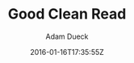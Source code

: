 ---
title: "Good Clean Read"
github: https://github.com/adueck/good-clean-read
demo: http://adueck.github.io/good-clean-read/
author: Adam Dueck

ssg:
  - Jekyll
cms:
  - No Cms
date: 2016-01-16T17:35:55Z
github_branch: master
description: "A Jekyll template for publishing clean, readable articles and single-page sites"
---